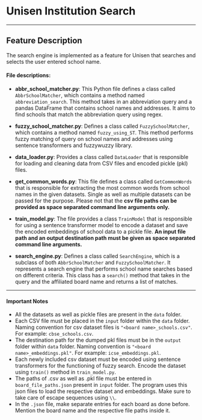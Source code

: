# Unisen Institution Search
---

## Feature Description

The search engine is implemented as a feature for Unisen that searches and selects the user entered school name.

#### File descriptions:

- **abbr_school_matcher.py**: This Python file defines a class called `AbbrSchoolMatcher`, which contains a method named `abbreviation_search`. This method takes in an abbreviation query and a pandas DataFrame that contains school names and addresses. It aims to find schools that match the abbreviation query using regex.

- **fuzzy_school_matcher.py**: Defines a class called `FuzzySchoolMatcher`, which contains a method named `fuzzy_using_ST`. This method performs fuzzy matching of query on school names and addresses using sentence transformers and fuzzywuzzy library.

- **data_loader.py**: Provides a class called `DataLoader` that is responsible for loading and cleaning data from CSV files and encoded pickle (pkl) files.

- **get_common_words.py**: This file defines a class called `GetCommonWords` that is responsible for extracting the most common words from school names in the given datasets. Single as well as multiple datasets can be passed for the purpose. Please not that the **csv file paths can be provided as space separated command line arguments only.**

- **train_model.py**: The file provides a class `TrainModel` that is responsible for using a sentence transformer model to encode a dataset and save the encoded embeddings of school data to a pickle file. **An input file path and an output destination path must be given as space separated command line arguments.**

- **search_engine.py**: Defines a class called `SearchEngine`, which is a subclass of both `AbbrSchoolMatcher` and `FuzzySchoolMatcher`. It represents a search engine that performs school name searches based on different criteria. This class has a `search()` method that takes in the query and the affiliated board name and returns a list of matches.

---

#### Important Notes

- All the datasets as well as pickle files are present in the `data` folder.
- Each CSV file must be placed in the `input` folder within the `data` folder. Naming convention for csv dataset files is `"<board name>_schools.csv"`. For example: `cbse_schools.csv`.
- The destination path for the dumped pkl files must be in the `output` folder within `data` folder. Naming convention is `"<board name>_embeddings.pkl"`. For example: `icse_embeddings.pkl`.
- Each newly included csv dataset must be encoded using sentence transformers for the functioning of fuzzy search. Encode the dataset using `train()` method in `train_model.py`.
- The paths of .csv as well as .pkl file must be entered in `board_file_paths.json` present in `input` folder. The program uses this json files to load the respective dataset and embeddings. Make sure to take care of escape sequences using `\\`.
- In the `.json` file, make separate entries for each board as done before. Mention the board name and the respective file paths inside it.
